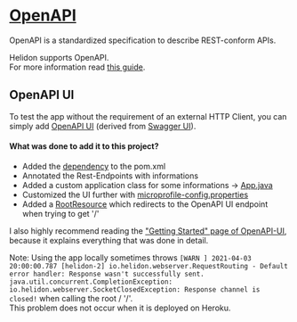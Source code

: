 # [OpenAPI](https://www.openapis.org/)

OpenAPI is a standardized specification to describe REST-conform APIs.

Helidon supports OpenAPI.<br>
For more information read [this guide](https://medium.com/helidon/project-helidon-and-openapi-54a1fadc75b1).

## OpenAPI UI
To test the app without the requirement of an external HTTP Client, you can simply add [OpenAPI UI](https://github.com/microprofile-extensions/openapi-ext/blob/main/openapi-ui/README.md) (derived from [Swagger UI](https://swagger.io/tools/swagger-ui/)).

#### What was done to add it to this project?
* Added the [dependency](https://mvnrepository.com/artifact/org.microprofile-ext.openapi-ext/openapi-ui) to the pom.xml
* Annotated the Rest-Endpoints with informations
* Added a custom application class for some informations → [App.java](../src/main/java/hackathon/microstream/service/system/App.java)
* Customized the UI further with [microprofile-config.properties](../src/main/resources/META-INF/microprofile-config.properties#L9-L11)
* Added a [RootResource](../src/main/java/hackathon/microstream/service/rest/resource/RootResource.java) which redirects to the OpenAPI UI endpoint when trying to get '/'

I also highly recommend reading the ["Getting Started" page of OpenAPI-UI](https://github.com/microprofile-extensions/openapi-ext/blob/main/openapi-ui/README.md#getting-started), because it explains everything that was done in detail.


Note: Using the app locally sometimes throws ``
[WARN ] 2021-04-03 20:00:00.787 [helidon-2] io.helidon.webserver.RequestRouting - Default error handler: Response wasn't successfully sent.
java.util.concurrent.CompletionException: io.helidon.webserver.SocketClosedException: Response channel is closed!
`` when calling the root / '/'.<br>
This problem does not occur when it is deployed on Heroku.
